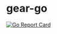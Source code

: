 # gear-go

[![Go Report Card](https://goreportcard.com/badge/github.com/misnaged/gear-go)](https://goreportcard.com/report/github.com/misnaged/gear-go)

